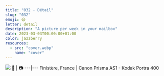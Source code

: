 ```yaml
---
title: "032 - Détail"
slug: "032"
emoji: 😃
letter: detail
description: "A picture per week in your mailbox"
date: 2023-03-03T00:00:00+01:00
color: jazzberry
resources:
  - src: "cover.webp"
    name: "cover"
---
```

![](cover)
📍 | 📷
---|---
Finistère, France | Canon Prisma AS1 - Kodak Portra 400

